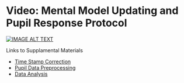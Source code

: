# Video: Mental Model Updating and Pupil Response Protocol
[![IMAGE ALT TEXT](http://img.youtube.com/vi/ZQOfGTShs-A/0.jpg)](http://www.youtube.com/watch?v=ZQOfGTShs-A "protocolMentalModel")

Links to Supplamental Materials
- [Time Stamp Correction](https://htmlpreview.github.io/?https://github.com/sjp117/Undergrad_Projects/blob/master/mentalModelUpdatingPupil/supplament/01-timestampCorrection.html)
- [Pupil Data Preprocessing](https://htmlpreview.github.io/?https://github.com/sjp117/Undergrad_Projects/blob/b8fb49eef51186e4eed7180c25b6edcf8b5e2243/mentalModelUpdatingPupil/supplament/02-pupilPreProc.html)
- [Data Analysis](https://htmlpreview.github.io/?https://github.com/sjp117/Undergrad_Projects/blob/master/mentalModelUpdatingPupil/supplament/03-dataAnalysis.html)
